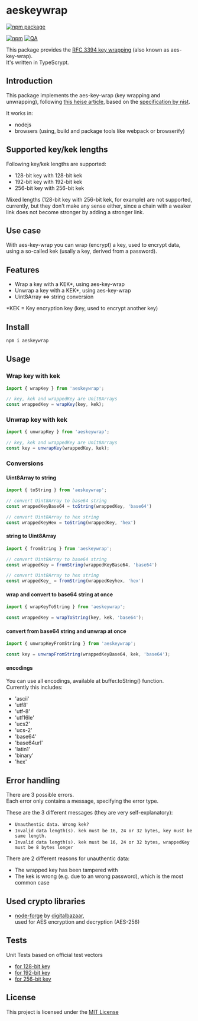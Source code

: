 # aeskeywrap

[![npm package](https://nodei.co/npm/aeskeywrap.png?downloads=true&downloadRank=true&stars=true)](https://nodei.co/npm/aeskeywrap/)

[![npm](https://img.shields.io/npm/v/aeskeywrap)](https://www.npmjs.com/package/aeskeywrap) [![QA](https://github.com/mark-herrmann/aeskeywrap/actions/workflows/qa.yml/badge.svg?branch=main)](https://github.com/mark-herrmann/aeskeywrap/actions/workflows/qa.yml)

This package provides the [RFC 3394 key wrapping](http://csrc.nist.gov/encryption/kms/key-wrap.pdf) (also known as aes-key-wrap). \
It's written in TypeScrypt.

## Introduction

This package implements the aes-key-wrap (key wrapping and unwrapping), following [this heise article](https://www.heise.de/netze/rfc/rfcs/rfc3394.shtml),
based on the [specification by nist](http://csrc.nist.gov/encryption/kms/key-wrap.pdf).

It works in:
* nodejs
* browsers (using, build and package tools like webpack or browserify)

## Supported key/kek lengths

Following key/kek lengths are supported:

* 128-bit key with 128-bit kek
* 192-bit key with 192-bit kek
* 256-bit key with 256-bit kek

Mixed lengths (128-bit key with 256-bit kek, for example) are not supported, currently, but they don't make any sense either, since a chain with a weaker link does not become stronger by adding a stronger link.

## Use case

With aes-key-wrap you can wrap (encrypt) a key, used to encrypt data, using a so-called kek (usally a key, derived from a password).

## Features

* Wrap a key with a KEK*, using aes-key-wrap
* Unwrap a key with a KEK*, using aes-key-wrap
* Uint8Array <=> string conversion

*KEK = Key encryption key (key, used to encrypt another key)

## Install
```bash
npm i aeskeywrap
```

## Usage

### Wrap key with kek

```js
import { wrapKey } from 'aeskeywrap';

// key, kek and wrappedKey are Unit8Arrays
const wrappedKey = wrapKey(key, kek);
```

### Unwrap key with kek

```js
import { unwrapKey } from 'aeskeywrap';

// key, kek and wrappedKey are Unit8Arrays
const key = unwrapKey(wrappedKey, kek);
```

### Conversions

#### Uint8Array to string

```js
import { toString } from 'aeskeywrap';

// convert Uint8Array to base64 string
const wrappedKeyBase64 = toString(wrappedKey, 'base64')

// convert Uint8Array to hex string
const wrappedKeyHex = toString(wrappedKey, 'hex')
```

#### string to Uint8Array

```js
import { fromString } from 'aeskeywrap';

// convert Uint8Array to base64 string
const wrappedKey = fromString(wrappedKeyBase64, 'base64')

// convert Uint8Array to hex string
const wrappedKey_ = fromString(wrappedKeyhex, 'hex')
```

#### wrap and convert to base64 string at once

```js
import { wrapKeyToString } from 'aeskeywrap';

const wrappedKey = wrapToString(key, kek, 'base64');
```

#### convert from base64 string and unwrap at once

```js
import { unwrapKeyFromString } from 'aeskeywrap';

const key = unwrapFromString(wrappedKeyBase64, kek, 'base64');
```

#### encodings

You can use all encodings, available at buffer.toString() function. \
Currently this includes:
* 'ascii'
* 'utf8'
* 'utf-8'
* 'utf16le'
* 'ucs2'
* 'ucs-2'
* 'base64'
* 'base64url'
* 'latin1'
* 'binary'
* 'hex'

## Error handling

There are 3 possible errors. \
Each error only contains a message, specifying the error type.

These are the 3 different messages (they are very self-explanatory):

* `Unauthentic data. Wrong kek?`
* `Invalid data length(s). kek must be 16, 24 or 32 bytes, key must be same length.`
* `Invalid data length(s). kek must be 16, 24 or 32 bytes, wrappedKey must be 8 bytes longer`

There are 2 different reasons for unauthentic data:
* The wrapped key has been tampered with
* The kek is wrong (e.g. due to an wrong password), which is the most common case


## Used crypto libraries

* [node-forge](https://www.npmjs.com/package/node-forge) by [digitalbazaar](https://github.com/digitalbazaar), \
  used for AES encryption and decryption (AES-256)

## Tests

Unit Tests based on official test vectors
* [for 128-bit key](https://datatracker.ietf.org/doc/html/rfc3394#section-4.1)
* [for 192-bit key](https://datatracker.ietf.org/doc/html/rfc3394#section-4.4)
* [for 256-bit key](https://datatracker.ietf.org/doc/html/rfc3394#section-4.6)

## License

This project is licensed under the [MIT License](LICENSE.txt)

